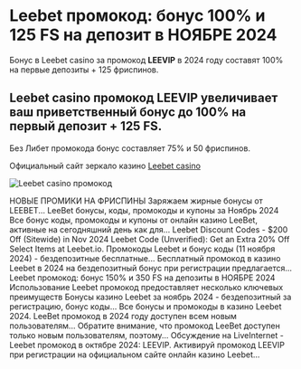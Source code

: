 # Leebet промокод: бонус 100% и 125 FS на депозит в НОЯБРЕ 2024
Бонус в Leebet casino за промокод **LEEVIP** в 2024 году составят 100% на первые депозиты + 125 фриспинов.

## Leebet casino промокод LEEVIP увеличивает ваш приветственный бонус до 100% на первый депозит + 125 FS. 
Без Либет промокода бонус составляет 75% и 50 фриспинов. 

Официальный сайт зеркало казино [Leebet casino]( https://linkcasino.ru/leevip) 

![Leebet casino промокод](https://github.com/user-attachments/assets/bbf699a4-aa57-401c-b7a3-08df9132102c)


НОВЫЕ ПРОМИКИ НА ФРИСПИНЫ Заряжаем жирные бонусы от LEEBET...
LeeBet бонусы, коды, промокоды и купоны за Ноябрь 2024
Все бонус коды, промокоды и купоны от онлайн казино LeeBet, активные на сегодняшний день как для...
Leebet Discount Codes - $200 Off (Sitewide) in Nov 2024
Leebet Code (Unverified): Get an Extra 20% Off Select Items at Leebet.io.
Промокоды Leebet и бонус коды (11 ноября 2024) - бездепозитные бесплатные...
Бесплатный промокод в казино Leebet в 2024 на бездепозитный бонус при регистрации предлагается...
Leebet промокод: бонус 150% и 350 FS на депозиты в НОЯБРЕ 2024
Использование Leebet промокод предоставляет несколько ключевых преимуществ
Бонусы казино Leebet за ноябрь 2024 - бездепозитный за регистрацию, бонус коды...
Все бонусы и промокоды в казино Leebet 2024.
LeeBet промокод в 2024 году доступен всем новым пользователям...
Обратите внимание, что промокод LeeBet доступен только новым пользователям, поэтому...
Обсуждение на LiveInternet - Leebet промокод в октябре 2024: LEEVIP.
Активируй промокод LEEVIP при регистрации на официальном сайте онлайн казино Leebet...
